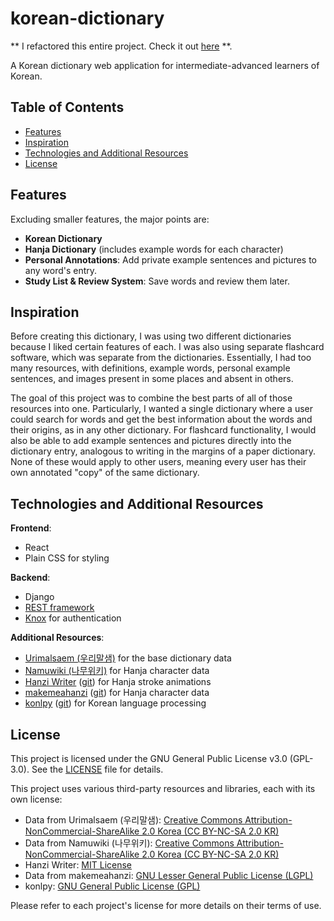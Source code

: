 # korean-dictionary

** I refactored this entire project. Check it out [here](https://github.com/krduffy/korean-dictionary-2.0) **.

A Korean dictionary web application for intermediate-advanced learners of Korean.

## Table of Contents
- [Features](#features)
- [Inspiration](#inspiration)
- [Technologies and Additional Resources](#technologies-and-additional-resources)
- [License](#license)

## Features

Excluding smaller features, the major points are:

- **Korean Dictionary**
- **Hanja Dictionary** (includes example words for each character)  
- **Personal Annotations**: Add private example sentences and pictures to any word's entry.  
- **Study List & Review System**: Save words and review them later.  

## Inspiration

Before creating this dictionary, I was using two different dictionaries because I liked certain features of each. I was also using separate flashcard software, which was separate from the dictionaries. Essentially, I had too many resources, with definitions, example words, personal example sentences, and images present in some places and absent in others.

The goal of this project was to combine the best parts of all of those resources into one. Particularly, I wanted a single dictionary where a user could search for words and get the best information about the words and their origins, as in any other dictionary. For flashcard functionality, I would also be able to add example sentences and pictures directly into the dictionary entry, analogous to writing in the margins of a paper dictionary. None of these would apply to other users, meaning every user has their own annotated "copy" of the same dictionary.

## Technologies and Additional Resources

**Frontend**:
- React
- Plain CSS for styling

**Backend**:
- Django
- [REST framework](https://www.django-rest-framework.org)  
- [Knox](https://github.com/jazzband/django-rest-knox) for authentication

**Additional Resources**:
- [Urimalsaem (우리말샘)](https://opendict.korean.go.kr/main) for the base dictionary data  
- [Namuwiki (나무위키)](https://namu.wiki) for Hanja character data  
- [Hanzi Writer](https://hanziwriter.org/) ([git](https://github.com/chanind/hanzi-writer)) for Hanja stroke animations
- [makemeahanzi](https://www.skishore.me/makemeahanzi/) ([git](https://github.com/skishore/makemeahanzi)) for Hanja character data
- [konlpy](https://konlpy.org/en/latest/) ([git](https://github.com/konlpy/konlpy)) for Korean language processing  


## License

This project is licensed under the GNU General Public License v3.0 (GPL-3.0). See the [LICENSE](LICENSE) file for details.

This project uses various third-party resources and libraries, each with its own license:

- Data from Urimalsaem (우리말샘): [Creative Commons Attribution-NonCommercial-ShareAlike 2.0 Korea (CC BY-NC-SA 2.0 KR)](LICENSES/by-nc-sa-2.0-kr.txt)
- Data from Namuwiki (나무위키): [Creative Commons Attribution-NonCommercial-ShareAlike 2.0 Korea (CC BY-NC-SA 2.0 KR)](LICENSES/by-nc-sa-2.0-kr.txt)
- Hanzi Writer: [MIT License](LICENSES/mit.txt)
- Data from makemeahanzi: [GNU Lesser General Public License (LGPL)](LICENSES/lgpl.txt)
- konlpy: [GNU General Public License (GPL)](LICENSES/gpl.txt)

Please refer to each project's license for more details on their terms of use.
